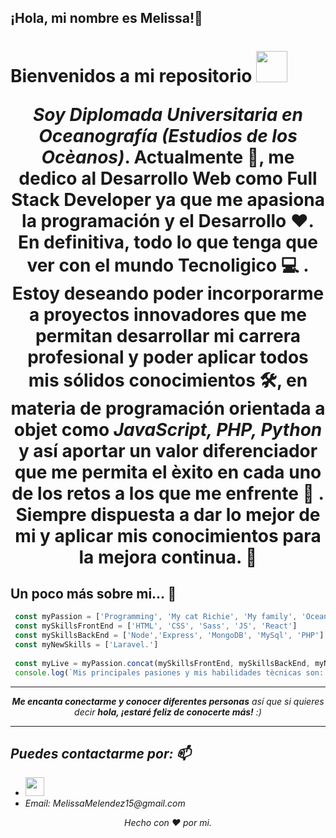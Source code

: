<h2>¡Hola, mi nombre es Melissa!👋</h2>

<h1>Bienvenidos a mi repositorio <img src="#" width="50"></h 

<img align='right' src="https://github.com/MelissaMelendez15/asset/blob/main/200.webp" width="230">

<p align="center"><em>Soy Diplomada Universitaria en Oceanografía (Estudios de los Ocèanos)</em>. Actualmente  🔭, me dedico <strong>al Desarrollo Web como Full Stack Developer</strong> ya que me <strong>apasiona la programación y el Desarrollo</strong>  ❤️. En definitiva, todo lo que tenga que ver con el mundo <strong>Tecnoligico</strong>  💻 . Estoy deseando poder incorporarme a proyectos innovadores que me permitan desarrollar mi carrera profesional y poder aplicar todos mis sólidos conocimientos 🛠️,  en materia de programación orientada a objet como <em>JavaScript, PHP, Python</em> y así aportar un valor diferenciador que me permita el èxito en cada uno de los retos a los que me enfrente 🌟 . Siempre dispuesta <strong>a dar lo mejor de mi y aplicar mis conocimientos para la mejora continua.</strong> 🚀</p>

## Un poco más sobre mi...  🧐  
  
```javascript
 const myPassion = ['Programming', 'My cat Richie', 'My family', 'Oceans', 'Classical dance', 'Movies', 'Music', 'Games']
 const mySkillsFrontEnd = ['HTML', 'CSS', 'Sass', 'JS', 'React']
 const mySkillsBackEnd = ['Node','Express', 'MongoDB', 'MySql', 'PHP']
 const myNewSkills = ['Laravel.']
 
 const myLive = myPassion.concat(mySkillsFrontEnd, mySkillsBackEnd, myNewSkills)
 console.log(`Mis principales pasiones y mis habilidades tècnicas son: ${myLive.length} y se llaman: ${myLive.join(', ')}`)

```
<hr>

<p align="center"><em><b>Me encanta conectarme y conocer diferentes personas</b> así que si quieres decir <b>hola, ¡estaré feliz de conocerte más!</b> :)</p>

<hr>

## Puedes contactarme por:  📫

<ul>
   <li><a href="https://www.linkedin.com/in/melissa-mel%C3%A9ndez-zamora/"><img src="https://github.com/MelissaMelendez15/asset/blob/main/linkedin.png"      width="30"></img></a></li>
   <li>Email: MelissaMelendez15@gmail.com</li>
</ul>

<p align="center">
  Hecho con  ❤️  por mi.
</p>



